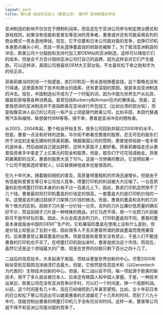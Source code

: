 ```yaml
---
layout: post
title: 第九章 硅谷的见证人（惠普公司） 第4节 亚洲制造的冲击 
---
```

亚洲制造的影响不仅仅在于限制利润率，而且还在于亚洲公司参与制定商业模式和游戏规则。如果没有佳能和爱普生等亚洲的竞争者，惠普或许还有可能采用吉列的商业模式一劳永逸地挣钱。现在，它不仅要和日本公司面对面的竞争，去挣打印机本身那点蝇头小利，而且一劳永逸挣墨盒钱的财路也被断了。为了抵消亚洲制造的冲击，欧美公司十分鼓励和支持代加工即OEM似的亚洲制造，这样可以降低它们的成本，但是会千方百计阻挠亚洲公司打自己的品牌，因为这样会对它们产生威胁。可以这样讲，美国公司很喜欢OEM大王郭台铭，不太喜欢松下幸之助和华为的任正非。

菲奥莉娜当时的另一个指望是，卖打印机后一劳永逸地挣墨盒钱。这个策略也没有行得通，这里面有除了技术和商业的因素，还有更深层的原因，就是来自亚洲制造的冲击。现在，中国制造似乎成为了一个时髦的词，因为中国为世界生产从玩具、服装到家电等各种消费品，甚至包括Burberry和Armani在内的奢侈品。但是，这里我想讲的亚洲制造并不是指欧美在亚洲进行外包加工（比如台湾的郭台铭），而是指像亚洲人自己的公司在一些产业上彻底替代欧美公司，比如丰田、本田代替通用汽车和福特，联想替代IBM等等。很不幸，惠普是亚洲冲击的牺牲者。

从2003、2004年起，整个硅谷开始复苏，很多公司回到并超过2000年的水平。但是，惠普一点没有好转的迹象。华尔街不断看空惠普的股票，忍无可忍的股东们终于决定赶走毫无建树的菲奥莉娜。根据美国公司的惯例，惠普提供给她一笔丰厚的退休金，然后由她自己提出辞职，这样大家面子上都好看。菲奥莉娜临走还从惠普投资者手中拿走了上亿美元的现金和股票。但是，股东们宁可花钱请她走。菲奥莉娜离职的当天，惠普的股票大涨了10%。这是一次惨痛的教训，它说明如果一个公司不能挑选好掌舵人，以后替换掉他成本也是很高的。

在九十年代末，随着数码相机的普及，高质量喷墨相机的市场迅速增长，但是由于有佳能和爱普生等日本公司加入竞争，喷墨打印机的利润被大大压缩了。一台高质量的彩色喷墨打印机本身的价格不过一百美元上下。因此，靠卖打印机显然挣不了几个钱。惠普最初将打印机墨盒的价钱定的很高，一套墨盒大约是打印机价钱的一半。这便是吉列通过刮胡子刀架挣刀片钱的做法。但是，惠普的墨盒和吉列的刀片有个很大的区别。刮胡子刀片是一分价钱一分货，吉列的刀片比廉价低质量的确实好不少，而且刮胡子刀片是一种特殊的商品，对它马虎不得，用一个劣质刀片刮破脸可不是件好玩的事。因此，大众会首选吉列刀片。打印机墨盒则不同，惠普的墨盒本身就是由中国的OEM厂生产的，它和兼容的墨盒在使用上没有什么差别，但是价钱上却差出了五到十倍，因此很多人不去买惠普所谓的原装墨盒而使用兼容的。后来惠普禁止兼容墨盒的出售，但是佳能和爱普生没有禁止，于是人们干脆连惠普的打印机也不买了。在喷墨打印机刚出来时，惠普是统治这个市场，而现在，虽然它还是这个领域最大的厂商，但是在世界的份额只剩下百分之四十几了。

二战后的信息技术，大多起源于美国，而硅谷更是世界创新的中心。尽管2000年硅谷受到互联网泡沫崩溃打击最大，但是，它依然是信息技术和（以Genentech为代表的）生物技术创新的中心，但是，和二战以前不同，每一项起源于欧美的新技术，用不了多久就会被日本人、后来还有韩国人和中国人掌握。于是，一种技术出来后，欧美公司在没有亚洲竞争对手时，可以打一个时间差，挣一个高额利润。以前，这个时间差有几十年，现在已经缩短到几年甚至更短。比如，五十年前日本的日立和松下等公司造出可以媲美惠普的示波器花了十几年的时间，而到了八九十年代，佳能仿制出惠普的喷墨打印机几乎没有花任何时间。这样一来，惠普等公司就不得不和亚洲公司面对面的竞争了。

